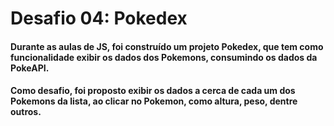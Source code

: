 # Desafio 04: Pokedex

#### Durante as aulas de JS, foi construído um projeto Pokedex, que tem como funcionalidade exibir os dados dos Pokemons, consumindo os dados da PokeAPI.

#### Como desafio, foi proposto exibir os dados a cerca de cada um dos Pokemons da lista, ao clicar no Pokemon, como altura, peso, dentre outros.
